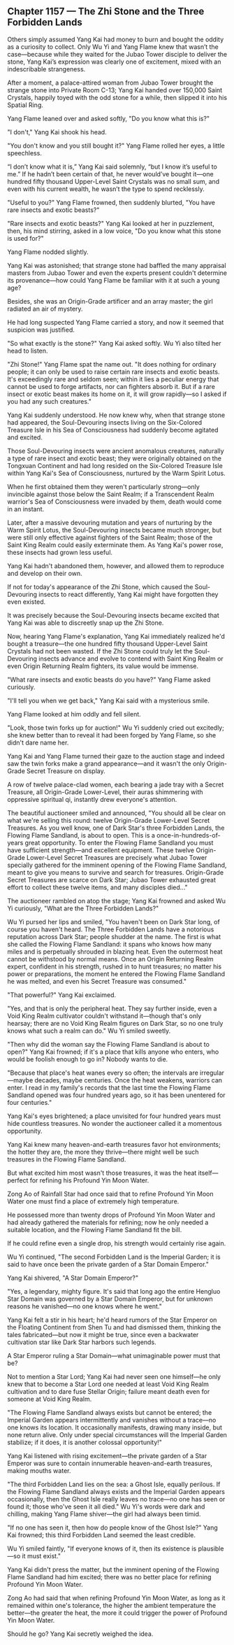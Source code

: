## Chapter 1157 — The Zhi Stone and the Three Forbidden Lands

Others simply assumed Yang Kai had money to burn and bought the oddity as a curiosity to collect. Only Wu Yi and Yang Flame knew that wasn’t the case—because while they waited for the Jubao Tower disciple to deliver the stone, Yang Kai’s expression was clearly one of excitement, mixed with an indescribable strangeness.

After a moment, a palace-attired woman from Jubao Tower brought the strange stone into Private Room C-13; Yang Kai handed over 150,000 Saint Crystals, happily toyed with the odd stone for a while, then slipped it into his Spatial Ring.

Yang Flame leaned over and asked softly, "Do you know what this is?"

"I don't," Yang Kai shook his head.

"You don't know and you still bought it?" Yang Flame rolled her eyes, a little speechless.

“I don’t know what it is,” Yang Kai said solemnly, “but I know it’s useful to me.” If he hadn’t been certain of that, he never would’ve bought it—one hundred fifty thousand Upper-Level Saint Crystals was no small sum, and even with his current wealth, he wasn’t the type to spend recklessly.

"Useful to you?" Yang Flame frowned, then suddenly blurted, "You have rare insects and exotic beasts?"

"Rare insects and exotic beasts?" Yang Kai looked at her in puzzlement, then, his mind stirring, asked in a low voice, "Do you know what this stone is used for?"

Yang Flame nodded slightly.

Yang Kai was astonished; that strange stone had baffled the many appraisal masters from Jubao Tower and even the experts present couldn't determine its provenance—how could Yang Flame be familiar with it at such a young age?

Besides, she was an Origin-Grade artificer and an array master; the girl radiated an air of mystery.

He had long suspected Yang Flame carried a story, and now it seemed that suspicion was justified.

"So what exactly is the stone?" Yang Kai asked softly. Wu Yi also tilted her head to listen.

"Zhi Stone!" Yang Flame spat the name out. "It does nothing for ordinary people; it can only be used to raise certain rare insects and exotic beasts. It's exceedingly rare and seldom seen; within it lies a peculiar energy that cannot be used to forge artifacts, nor can fighters absorb it. But if a rare insect or exotic beast makes its home on it, it will grow rapidly—so I asked if you had any such creatures."

Yang Kai suddenly understood. He now knew why, when that strange stone had appeared, the Soul-Devouring insects living on the Six-Colored Treasure Isle in his Sea of Consciousness had suddenly become agitated and excited.

Those Soul-Devouring insects were ancient anomalous creatures, naturally a type of rare insect and exotic beast; they were originally obtained on the Tongxuan Continent and had long resided on the Six-Colored Treasure Isle within Yang Kai's Sea of Consciousness, nurtured by the Warm Spirit Lotus.

When he first obtained them they weren't particularly strong—only invincible against those below the Saint Realm; if a Transcendent Realm warrior's Sea of Consciousness were invaded by them, death would come in an instant.

Later, after a massive devouring mutation and years of nurturing by the Warm Spirit Lotus, the Soul-Devouring insects became much stronger, but were still only effective against fighters of the Saint Realm; those of the Saint King Realm could easily exterminate them. As Yang Kai's power rose, these insects had grown less useful.

Yang Kai hadn't abandoned them, however, and allowed them to reproduce and develop on their own.

If not for today's appearance of the Zhi Stone, which caused the Soul-Devouring insects to react differently, Yang Kai might have forgotten they even existed.

It was precisely because the Soul-Devouring insects became excited that Yang Kai was able to discreetly snap up the Zhi Stone.

Now, hearing Yang Flame's explanation, Yang Kai immediately realized he'd bought a treasure—the one hundred fifty thousand Upper-Level Saint Crystals had not been wasted. If the Zhi Stone could truly let the Soul-Devouring insects advance and evolve to contend with Saint King Realm or even Origin Returning Realm fighters, its value would be immense.

"What rare insects and exotic beasts do you have?" Yang Flame asked curiously.

"I'll tell you when we get back," Yang Kai said with a mysterious smile.

Yang Flame looked at him oddly and fell silent.

"Look, those twin forks up for auction!" Wu Yi suddenly cried out excitedly; she knew better than to reveal it had been forged by Yang Flame, so she didn't dare name her.

Yang Kai and Yang Flame turned their gaze to the auction stage and indeed saw the twin forks make a grand appearance—and it wasn't the only Origin-Grade Secret Treasure on display.

A row of twelve palace-clad women, each bearing a jade tray with a Secret Treasure, all Origin-Grade Lower-Level, their auras shimmering with oppressive spiritual qi, instantly drew everyone's attention.

The beautiful auctioneer smiled and announced, "You should all be clear on what we're selling this round: twelve Origin-Grade Lower-Level Secret Treasures. As you well know, one of Dark Star's three Forbidden Lands, the Flowing Flame Sandland, is about to open. This is a once-in-hundreds-of-years great opportunity. To enter the Flowing Flame Sandland you must have sufficient strength—and excellent equipment. These twelve Origin-Grade Lower-Level Secret Treasures are precisely what Jubao Tower specially gathered for the imminent opening of the Flowing Flame Sandland, meant to give you means to survive and search for treasures. Origin-Grade Secret Treasures are scarce on Dark Star; Jubao Tower exhausted great effort to collect these twelve items, and many disciples died..."

The auctioneer rambled on atop the stage; Yang Kai frowned and asked Wu Yi curiously, "What are the Three Forbidden Lands?"

Wu Yi pursed her lips and smiled, "You haven't been on Dark Star long, of course you haven't heard. The Three Forbidden Lands have a notorious reputation across Dark Star; people shudder at the name. The first is what she called the Flowing Flame Sandland: it spans who knows how many miles and is perpetually shrouded in blazing heat. Even the outermost heat cannot be withstood by normal means. Once an Origin Returning Realm expert, confident in his strength, rushed in to hunt treasures; no matter his power or preparations, the moment he entered the Flowing Flame Sandland he was melted, and even his Secret Treasure was consumed."

"That powerful?" Yang Kai exclaimed.

"Yes, and that is only the peripheral heat. They say further inside, even a Void King Realm cultivator couldn't withstand it—though that's only hearsay; there are no Void King Realm figures on Dark Star, so no one truly knows what such a realm can do." Wu Yi smiled sweetly.

"Then why did the woman say the Flowing Flame Sandland is about to open?" Yang Kai frowned; if it's a place that kills anyone who enters, who would be foolish enough to go in? Nobody wants to die.

"Because that place's heat wanes every so often; the intervals are irregular—maybe decades, maybe centuries. Once the heat weakens, warriors can enter. I read in my family's records that the last time the Flowing Flame Sandland opened was four hundred years ago, so it has been unentered for four centuries."

Yang Kai's eyes brightened; a place unvisited for four hundred years must hide countless treasures. No wonder the auctioneer called it a momentous opportunity.

Yang Kai knew many heaven-and-earth treasures favor hot environments; the hotter they are, the more they thrive—there might well be such treasures in the Flowing Flame Sandland.

But what excited him most wasn't those treasures, it was the heat itself—perfect for refining his Profound Yin Moon Water.

Zong Ao of Rainfall Star had once said that to refine Profound Yin Moon Water one must find a place of extremely high temperature.

He possessed more than twenty drops of Profound Yin Moon Water and had already gathered the materials for refining; now he only needed a suitable location, and the Flowing Flame Sandland fit the bill.

If he could refine even a single drop, his strength would certainly rise again.

Wu Yi continued, "The second Forbidden Land is the Imperial Garden; it is said to have once been the private garden of a Star Domain Emperor."

Yang Kai shivered, "A Star Domain Emperor?"

"Yes, a legendary, mighty figure. It's said that long ago the entire Hengluo Star Domain was governed by a Star Domain Emperor, but for unknown reasons he vanished—no one knows where he went."

Yang Kai felt a stir in his heart; he'd heard rumors of the Star Emperor on the Floating Continent from Shen Tu and had dismissed them, thinking the tales fabricated—but now it might be true, since even a backwater cultivation star like Dark Star harbors such legends.

A Star Emperor ruling a Star Domain—what unimaginable power must that be?

Not to mention a Star Lord; Yang Kai had never seen one himself—he only knew that to become a Star Lord one needed at least Void King Realm cultivation and to dare fuse Stellar Origin; failure meant death even for someone at Void King Realm.

"The Flowing Flame Sandland always exists but cannot be entered; the Imperial Garden appears intermittently and vanishes without a trace—no one knows its location. It occasionally manifests, drawing many inside, but none return alive. Only under special circumstances will the Imperial Garden stabilize; if it does, it is another colossal opportunity!"

Yang Kai listened with rising excitement—the private garden of a Star Emperor was sure to contain innumerable heaven-and-earth treasures, making mouths water.

"The third Forbidden Land lies on the sea: a Ghost Isle, equally perilous. If the Flowing Flame Sandland always exists and the Imperial Garden appears occasionally, then the Ghost Isle really leaves no trace—no one has seen or found it; those who've seen it all died." Wu Yi's words were dark and chilling, making Yang Flame shiver—the girl had always been timid.

"If no one has seen it, then how do people know of the Ghost Isle?" Yang Kai frowned; this third Forbidden Land seemed the least credible.

Wu Yi smiled faintly, "If everyone knows of it, then its existence is plausible—so it must exist."

Yang Kai didn't press the matter, but the imminent opening of the Flowing Flame Sandland had him excited; there was no better place for refining Profound Yin Moon Water.

Zong Ao had said that when refining Profound Yin Moon Water, as long as it remained within one's tolerance, the higher the ambient temperature the better—the greater the heat, the more it could trigger the power of Profound Yin Moon Water.

Should he go? Yang Kai secretly weighed the idea.